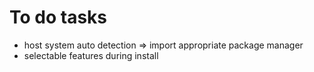 # To do tasks
- host system auto detection => import appropriate package manager
- selectable features during install

